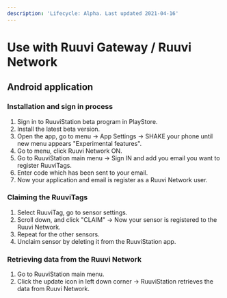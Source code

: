 ```yaml
---
description: 'Lifecycle: Alpha. Last updated 2021-04-16'
---
```


# Use with Ruuvi Gateway / Ruuvi Network

## Android application

### Installation and sign in process

1. Sign in to RuuviStation beta program in PlayStore.
2. Install the latest beta version.
3. Open the app, go to menu -&gt; App Settings -&gt; SHAKE your phone until new menu appears "Experimental features".
4. Go to menu, click Ruuvi Network ON.
5. Go to RuuviStation main menu -&gt; Sign IN and add you email you want to register RuuviTags.
6. Enter code which has been sent to your email.
7. Now your application and email is register as a Ruuvi Network user.

### Claiming the RuuviTags

1. Select RuuviTag, go to sensor settings.
2. Scroll down, and click "CLAIM" -&gt; Now your sensor is registered to the Ruuvi Network.
3. Repeat for the other sensors.
4. Unclaim sensor by deleting it from the RuuviStation app.

### Retrieving data from the Ruuvi Network 

1. Go to RuuviStation main menu.
2. Click the update icon in left down corner -&gt; RuuviStation retrieves the data from Ruuvi Network.

